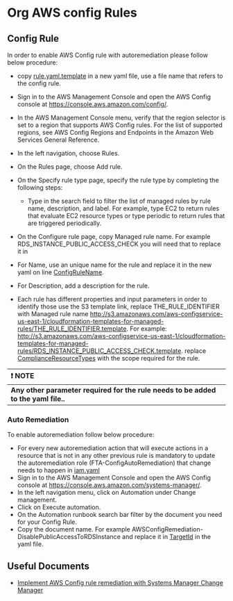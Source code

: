 # Org AWS config Rules



## Config Rule

In order to enable AWS Config rule with autoremediation please follow below procedure:

- copy [rule.yaml.template]() in a new yaml file, use a file name that refers to the config rule.
- Sign in to the AWS Management Console and open the AWS Config console at https://console.aws.amazon.com/config/.
- In the AWS Management Console menu, verify that the region selector is set to a region that supports AWS Config rules. For the list of supported regions, see AWS Config Regions and Endpoints in the Amazon Web Services General Reference.
- In the left navigation, choose Rules.
- On the Rules page, choose Add rule.
- On the Specify rule type page, specify the rule type by completing the following steps:
    - Type in the search field to filter the list of managed rules by rule name, description, and label. For example, type EC2 to return rules that evaluate EC2 resource types or type periodic to return rules that are triggered periodically.

- On the Configure rule page, copy Managed rule name. For example RDS_INSTANCE_PUBLIC_ACCESS_CHECK you will need that to replace it in 
- For Name, use an unique name for the rule and replace it in the new yaml on line [ConfigRuleName](https://gitlab.fortra.com/cloudops/awsadmin/security/aws-config/org-aws-config-rules/-/blob/main/CFN/rule.yaml.template?ref_type=heads#L14).
- For Description, add a description for the rule.
- Each rule has different properties and input parameters in order to identify those use the S3 template link, replace THE_RULE_IDENTIFIER with Managed rule name http://s3.amazonaws.com/aws-configservice-us-east-1/cloudformation-templates-for-managed-rules/THE_RULE_IDENTIFIER.template. For example: http://s3.amazonaws.com/aws-configservice-us-east-1/cloudformation-templates-for-managed-rules/RDS_INSTANCE_PUBLIC_ACCESS_CHECK.template. replace [ComplianceResourceTypes](https://gitlab.fortra.com/cloudops/awsadmin/security/aws-config/org-aws-config-rules/-/blob/main/CFN/rule.yaml.template?ref_type=heads#L14) with the scope required for the rule.


| :exclamation: NOTE          |
|:---------------------------|
| **Any other parameter required for the rule needs to be added to the yaml file..** |


### Auto Remediation

To enable autoremediation follow below procedure:

- For every new autoremediation action that will execute actions in a resource that is not in any other previous rule is mandatory to update the autoremediation role (FTA-ConfigAutoRemediation) that change needs to happen in [iam.yaml](https://gitlab.fortra.com/cloudops/awsadmin/security/fortra_org_roles/-/blob/main/ORG_CFN/iam.yaml?ref_type=heads#L265)
- Sign in to the AWS Management Console and open the AWS Config console at https://console.aws.amazon.com/systems-manager/.
- In the left navigation menu, click on Automation under Change management.
- Click on Execute automation.
- On the Automation runbook search bar filter by the document you need for your Config Rule.
- Copy the document name. For example AWSConfigRemediation-DisablePublicAccessToRDSInstance and replace it in [TargetId](https://gitlab.fortra.com/cloudops/awsadmin/security/aws-config/org-aws-config-rules/-/blob/main/CFN/rule.yaml.template?ref_type=heads#L37) in the yaml file.



## Useful Documents

- [Implement AWS Config rule remediation with Systems Manager Change Manager](https://aws.amazon.com/blogs/mt/implement-aws-config-rule-remediation-with-systems-manager-change-manager/)
